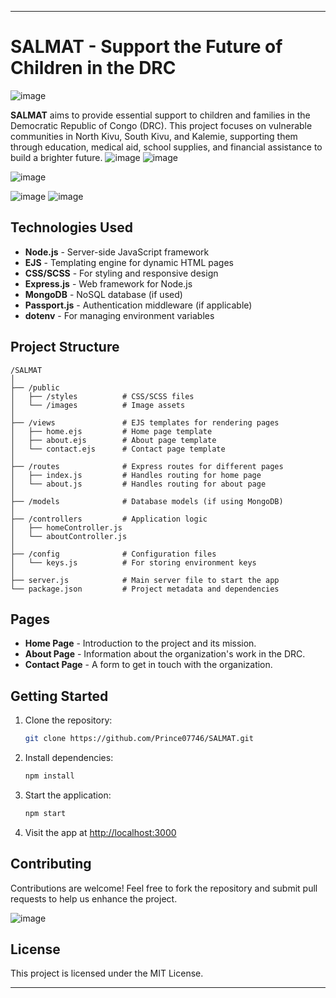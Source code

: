 
---

# SALMAT - Support the Future of Children in the DRC
![image](https://github.com/user-attachments/assets/1f097b3a-5887-4370-ab20-4176d9a11ab7)


**SALMAT** aims to provide essential support to children and families in the Democratic Republic of Congo (DRC). This project focuses on vulnerable communities in North Kivu, South Kivu, and Kalemie, supporting them through education, medical aid, school supplies, and financial assistance to build a brighter future.
![image](https://github.com/user-attachments/assets/63d8b4ec-154d-49d7-9272-923d2bd405bf)
![image](https://github.com/user-attachments/assets/13967253-89b9-4cc9-96a1-5caddf20ced8)

![image](https://github.com/user-attachments/assets/7c9f4d84-2bab-4efd-9c8f-d30a361018b6)

![image](https://github.com/user-attachments/assets/a3ae846e-1410-4b17-97b9-f9214da153a5)
![image](https://github.com/user-attachments/assets/e679900a-1ee5-49a7-b85f-bf871d837b0d)


## Technologies Used

- **Node.js** - Server-side JavaScript framework
- **EJS** - Templating engine for dynamic HTML pages
- **CSS/SCSS** - For styling and responsive design
- **Express.js** - Web framework for Node.js
- **MongoDB** - NoSQL database (if used)
- **Passport.js** - Authentication middleware (if applicable)
- **dotenv** - For managing environment variables

## Project Structure

```
/SALMAT
│
├── /public
│   ├── /styles          # CSS/SCSS files
│   └── /images          # Image assets
│
├── /views               # EJS templates for rendering pages
│   ├── home.ejs         # Home page template
│   ├── about.ejs        # About page template
│   └── contact.ejs      # Contact page template
│
├── /routes              # Express routes for different pages
│   ├── index.js         # Handles routing for home page
│   └── about.js         # Handles routing for about page
│
├── /models              # Database models (if using MongoDB)
│
├── /controllers         # Application logic
│   ├── homeController.js
│   └── aboutController.js
│
├── /config              # Configuration files
│   └── keys.js          # For storing environment keys
│
├── server.js            # Main server file to start the app
└── package.json         # Project metadata and dependencies
```

## Pages

- **Home Page** - Introduction to the project and its mission.
- **About Page** - Information about the organization's work in the DRC.
- **Contact Page** - A form to get in touch with the organization.

## Getting Started

1. Clone the repository:
   ```bash
   git clone https://github.com/Prince07746/SALMAT.git
   ```

2. Install dependencies:
   ```bash
   npm install
   ```

3. Start the application:
   ```bash
   npm start
   ```

4. Visit the app at [http://localhost:3000](http://localhost:3030)

## Contributing

Contributions are welcome! Feel free to fork the repository and submit pull requests to help us enhance the project.

![image](https://github.com/user-attachments/assets/df7d69e9-62b2-4db2-8312-13be7b9a748f)


## License

This project is licensed under the MIT License.

---

